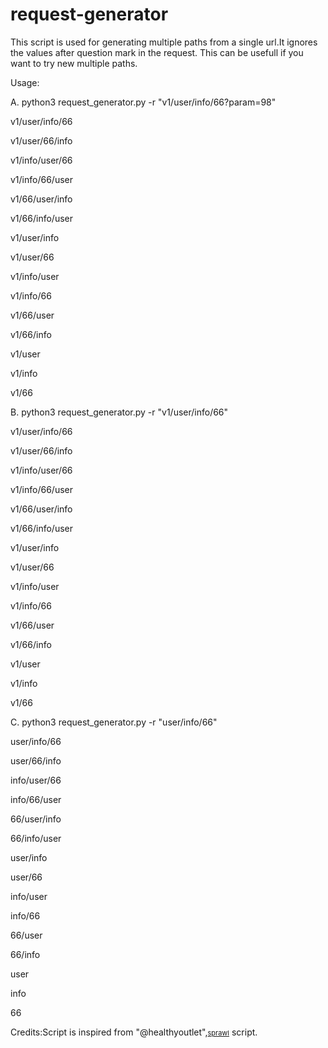 # request-generator

This script is used for generating multiple paths from a single url.It ignores the values after question mark in the request.
This can be usefull if you want to try new multiple paths.

Usage:

A. python3 request_generator.py -r "v1/user/info/66?param=98"


v1/user/info/66

v1/user/66/info

v1/info/user/66

v1/info/66/user

v1/66/user/info

v1/66/info/user

v1/user/info

v1/user/66

v1/info/user

v1/info/66

v1/66/user

v1/66/info

v1/user

v1/info

v1/66


B. python3 request_generator.py -r "v1/user/info/66"         

v1/user/info/66

v1/user/66/info

v1/info/user/66

v1/info/66/user

v1/66/user/info

v1/66/info/user

v1/user/info

v1/user/66

v1/info/user

v1/info/66

v1/66/user

v1/66/info

v1/user

v1/info

v1/66

C. python3 request_generator.py -r "user/info/66" 

user/info/66

user/66/info

info/user/66

info/66/user

66/user/info

66/info/user

user/info

user/66

info/user

info/66

66/user

66/info

user

info

66


Credits:Script is inspired from "@healthyoutlet",<a href="https://github.com/tehryanx/sprawl" style="font-size: 11px;" target="_self">sprawl</a> script.
